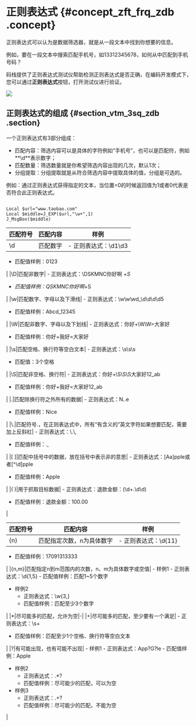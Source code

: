 # 正则表达式 {#concept_zft_frq_zdb .concept}

正则表达式可以认为是数据筛选器，就是从一段文本中找到你想要的信息。

例如，要在一段文本中搜索匹配手机号，如13312345678，如何从中匹配到手机号码？

码栈提供了正则表达式测试仪帮助检测正则表达式是否正确，在编码开发模式下，您可以通过**正则表达式**按钮，打开测试仪进行验证。

![](http://static-aliyun-doc.oss-cn-hangzhou.aliyuncs.com/assets/img/2882/5170_zh-CN.png)

## 正则表达式的组成 {#section_vtm_3sq_zdb .section}

一个正则表达式有3部分组成：

-   匹配内容：筛选内容可以是具体的字符例如“手机号”，也可以是匹配符，例如**\\d**表示数字；
-   匹配数量：筛选数量就是你希望筛选内容出现的几次，默认1次；
-   分组提取：分组提取就是从符合筛选内容中提取具体的值，分组是可选的。

例如：通过正则表达式获得指定的文本，当位置=0的时候返回值为1或者0代表是否符合此正则表达式。

```

Local $url="www.taobao.com"
Local $middle=J_EXP($url,"\w+",1)
J_MsgBox($middle)
```

|匹配符号|匹配内容|样例|
|----|----|--|
|\\d|匹配数字| -   正则表达式：\\d1\\d3
-   匹配值样例：0123

 |
|\\D|匹配非数字| -   正则表达式：\\DSKMNC你好啊 *+S*
-   *匹配值样例：QSKMNC你好啊*+S

 |
|\\w|匹配数字、字母以及下滑线| -   正则表达式：\\w\\w\\wd\_\\d\\d\\d\\d5
-   匹配值样例：Abcd\_12345

 |
|\\W|匹配非数字、字母以及下划线| -   正则表达式：你好+\\W\\W=大家好
-   匹配值样例：你好+我好=大家好

 |
|\\s|匹配空格、换行符等空白文本| -   正则表达式：\\s\\s\\s
-   匹配值：3个空格

 |
|\\S|匹配非空格、换行符| -   正则表达式：你好+\\S\\S\\S大家好12\_ab
-   匹配值样例：你好+我好=大家好12\_ab

 |
|.|匹配除换行符之外所有的数据| -   正则表达式：N..e
-   匹配值样例：Nice

 |
|\\.|匹配符号.，在正则表达式中，所有“有含义的”英文字符如果想要匹配，需要加上反斜杠| -   正则表达式：\\.\\,
-   匹配值样例：.,

 |
|\[ \]|匹配中括号中的数据，放在括号中表示非的意思| -   正则表达式：\[Aa\]pple或者\[^\\d\]pple
-   匹配值样例：Apple

 |
|\( \)|用于抓取目标数据| -   正则表达式：退款金额：\(\\d+.\\d\\d\)
-   匹配值样例：退款金额：100.00

 |

|匹配符号|匹配内容|样例|
|----|----|--|
|\{n\}|匹配指定次数，n为具体数字| -   正则表达式：\\d\{11\}
-   匹配值样例：17091313333

 |
|\{n,m\}|匹配指定n到m范围内的次数，n、m为具体数字或空值| -   样例1
    -   正则表达式：\\d\{1,5\}
    -   匹配值样例：匹配1~5个数字
-   样例2
    -   正则表达式：\\w\{3,\}
    -   匹配值样例：匹配至少3个数字

 |
|\*|尽可能多的匹配，允许为空|-|
|+|尽可能多的匹配，至少要有一个满足| -   正则表达式：\\s+
-   匹配值样例：匹配至少1个空格、换行符等空白文本

 |
|?|有可能出现，也有可能不出现| -   样例1
    -   正则表达式：App?G?le
    -   匹配值样例：Apple
-   样例2
    -   正则表达式：.\*?
    -   匹配值样例：尽可能少的匹配，可以为空
-   样例3
    -   正则表达式：.+?
    -   匹配值样例：尽可能少的匹配，不能为空

 |

